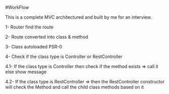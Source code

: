 #WorkFlow

This is a complete MVC architectured and built by me for an interview.

1- Router find the route

2- Route converted into class & method

3- Class autoloaded PSR-0

4- Check if the class type is Controller or RestController

4.1- If the class type is Controller then check if the method exists => call it else show message

4.2- If the class type is RestController => then the RestController constructor will check the Method and call the child class methods based on it
